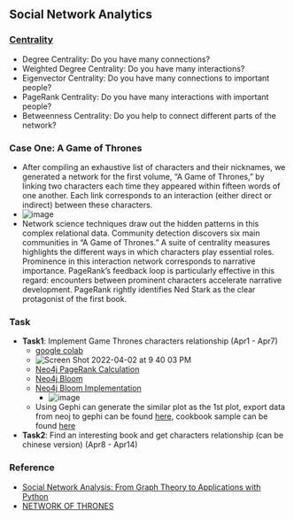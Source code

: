 ## Social Network Analytics

### [Centrality](https://networkofthrones.wordpress.com/a-primer-on-network-analysis/)
* Degree Centrality: Do you have many connections?
* Weighted Degree Centrality: Do you have many interactions?
* Eigenvector Centrality: Do you have many connections to important people?
* PageRank Centrality: Do you have many interactions with important people?
* Betweenness Centrality: Do you help to connect different parts of the network?

### Case One: A Game of Thrones
* After compiling an exhaustive list of characters and their nicknames, we generated a network for the first volume, “A Game of Thrones,” by linking two characters each time they appeared within fifteen words of one another. Each link corresponds to an interaction (either direct or indirect) between these characters.
* ![image](https://user-images.githubusercontent.com/16402963/160734201-2c5da042-1662-4f3a-b105-8a68da96f981.png)
* Network science techniques draw out the hidden patterns in this complex relational data. Community detection discovers six main communities in “A Game of Thrones.” A suite of centrality measures highlights the different ways in which characters play essential roles. Prominence in this interaction network corresponds to narrative importance. PageRank’s feedback loop is particularly effective in this regard: encounters between prominent characters accelerate narrative development. PageRank rightly identifies Ned Stark as the clear protagonist of the first book.

### Task
* **Task1**: Implement Game Thrones characters relationship (Apr1 - Apr7)
  * [google colab](https://colab.research.google.com/drive/1UsA0qwJggviZCnEwDq7BN6ch7Q0UzDSB) 
  * ![Screen Shot 2022-04-02 at 9 40 03 PM](https://user-images.githubusercontent.com/16402963/161407577-518ee71b-7d39-4e64-99ef-12704bba835c.png)
  * [Neo4j PageRank Calculation](https://towardsdatascience.com/how-to-get-started-with-the-new-graph-data-science-library-of-neo4j-3c8fff6107b)
  * [Neo4j Bloom](https://medium.com/neo4j/hands-on-with-the-neo4j-graph-data-science-sandbox-7b780be5a44f)
  * [Neo4j Bloom Implementation](https://github.com/jinfeijoy/graph-analytics/blob/main/fraud_detection/neo4j_cypher_code.md)
    * ![image](https://user-images.githubusercontent.com/16402963/161659310-c3969c3a-0250-43e3-8d16-a5dabf968fa7.png)
  * Using Gephi can generate the similar plot as the 1st plot, export data from neoj to gephi can be found [here](https://neo4j.com/labs/apoc/4.1/export/gephi/), cookbook sample can be found [here](https://subscription.packtpub.com/book/big_data_/9781783987405/7/ch07lvl1sec83/previewing-and-fine-tuning-a-graph-in-the-default-curved-mode)
* **Task2**: Find an interesting book and get characters relationship (can be chinese version) (Apr8 - Apr14)

### Reference
* [Social Network Analysis: From Graph Theory to Applications with Python](https://towardsdatascience.com/social-network-analysis-from-theory-to-applications-with-python-d12e9a34c2c7)
* [NETWORK OF THRONES](https://networkofthrones.wordpress.com/)
